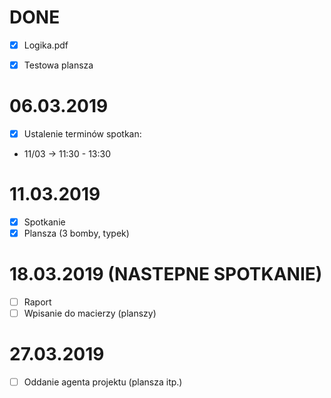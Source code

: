DONE
===========================
- [x] Logika.pdf
- [x] Testowa plansza


06.03.2019 
===========================
- [x] Ustalenie terminów spotkan: 
*	11/03 -> 11:30 - 13:30

11.03.2019
===========================
- [x] Spotkanie
- [x] Plansza (3 bomby, typek)

18.03.2019 (NASTEPNE SPOTKANIE)
===========================
- [ ] Raport
- [ ] Wpisanie do macierzy (planszy)

27.03.2019
===========================
- [ ] Oddanie agenta projektu (plansza itp.) 

